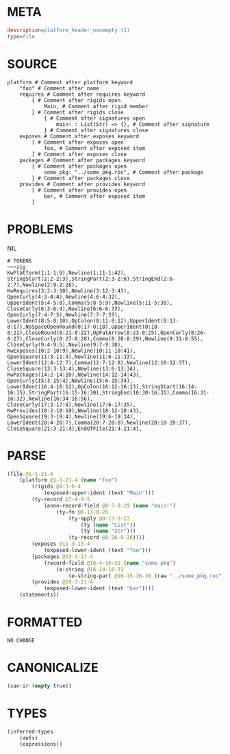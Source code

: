 # META
~~~ini
description=platform_header_nonempty (1)
type=file
~~~
# SOURCE
~~~roc
platform # Comment after platform keyword
	"foo" # Comment after name
	requires # Comment after requires keyword
		{ # Comment after rigids open
			Main, # Comment after rigid member
		} # Comment after rigids close
			{ # Comment after signatures open
				main! : List(Str) => {}, # Comment after signature
			} # Comment after signatures close
	exposes # Comment after exposes keyword
		[ # Comment after exposes open
			foo, # Comment after exposed item
		] # Comment after exposes close
	packages # Comment after packages keyword
		{ # Comment after packages open
			some_pkg: "../some_pkg.roc", # Comment after package
		} # Comment after packages close
	provides # Comment after provides keyword
		[ # Comment after provides open
			bar, # Comment after exposed item
		]
~~~
# PROBLEMS
NIL

~~~
# TOKENS
~~~zig
KwPlatform(1:1-1:9),Newline(1:11-1:42),
StringStart(2:2-2:3),StringPart(2:3-2:6),StringEnd(2:6-2:7),Newline(2:9-2:28),
KwRequires(3:2-3:10),Newline(3:12-3:43),
OpenCurly(4:3-4:4),Newline(4:6-4:32),
UpperIdent(5:4-5:8),Comma(5:8-5:9),Newline(5:11-5:38),
CloseCurly(6:3-6:4),Newline(6:6-6:33),
OpenCurly(7:4-7:5),Newline(7:7-7:37),
LowerIdent(8:5-8:10),OpColon(8:11-8:12),UpperIdent(8:13-8:17),NoSpaceOpenRound(8:17-8:18),UpperIdent(8:18-8:21),CloseRound(8:21-8:22),OpFatArrow(8:23-8:25),OpenCurly(8:26-8:27),CloseCurly(8:27-8:28),Comma(8:28-8:29),Newline(8:31-8:55),
CloseCurly(9:4-9:5),Newline(9:7-9:38),
KwExposes(10:2-10:9),Newline(10:11-10:41),
OpenSquare(11:3-11:4),Newline(11:6-11:33),
LowerIdent(12:4-12:7),Comma(12:7-12:8),Newline(12:10-12:37),
CloseSquare(13:3-13:4),Newline(13:6-13:34),
KwPackages(14:2-14:10),Newline(14:12-14:43),
OpenCurly(15:3-15:4),Newline(15:6-15:34),
LowerIdent(16:4-16:12),OpColon(16:12-16:13),StringStart(16:14-16:15),StringPart(16:15-16:30),StringEnd(16:30-16:31),Comma(16:31-16:32),Newline(16:34-16:56),
CloseCurly(17:3-17:4),Newline(17:6-17:35),
KwProvides(18:2-18:10),Newline(18:12-18:43),
OpenSquare(19:3-19:4),Newline(19:6-19:34),
LowerIdent(20:4-20:7),Comma(20:7-20:8),Newline(20:10-20:37),
CloseSquare(21:3-21:4),EndOfFile(21:4-21:4),
~~~
# PARSE
~~~clojure
(file @1-1-21-4
	(platform @1-1-21-4 (name "foo")
		(rigids @4-3-6-4
			(exposed-upper-ident (text "Main")))
		(ty-record @7-4-9-5
			(anno-record-field @8-5-8-29 (name "main!")
				(ty-fn @8-13-8-28
					(ty-apply @8-13-8-22
						(ty (name "List"))
						(ty (name "Str")))
					(ty-record @8-26-8-28))))
		(exposes @11-3-13-4
			(exposed-lower-ident (text "foo")))
		(packages @15-3-17-4
			(record-field @16-4-16-32 (name "some_pkg")
				(e-string @16-14-16-31
					(e-string-part @16-15-16-30 (raw "../some_pkg.roc")))))
		(provides @19-3-21-4
			(exposed-lower-ident (text "bar"))))
	(statements))
~~~
# FORMATTED
~~~roc
NO CHANGE
~~~
# CANONICALIZE
~~~clojure
(can-ir (empty true))
~~~
# TYPES
~~~clojure
(inferred-types
	(defs)
	(expressions))
~~~